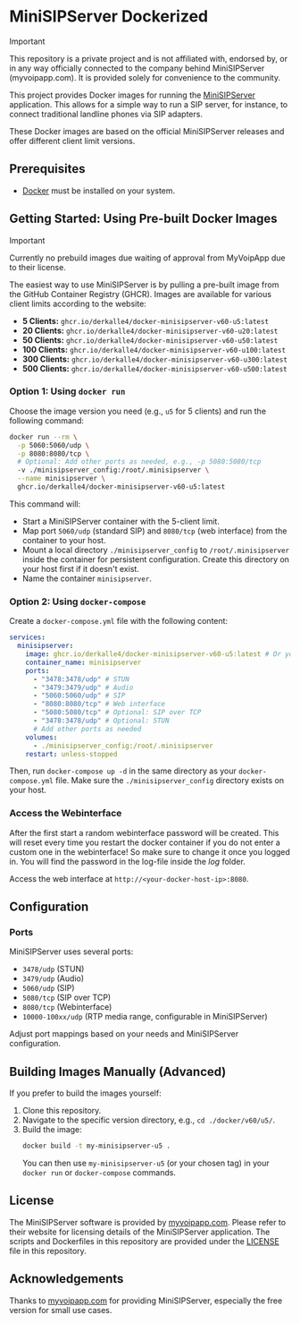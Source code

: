 # MiniSIPServer Dockerized

> [!IMPORTANT]  
> This repository is a private project and is not affiliated with, endorsed by, or in any way officially connected to the company behind MiniSIPServer (myvoipapp.com). It is provided solely for convenience to the community.

This project provides Docker images for running the [MiniSIPServer](https://www.myvoipapp.com/index.html) application. This allows for a simple way to run a SIP server, for instance, to connect traditional landline phones via SIP adapters.

These Docker images are based on the official MiniSIPServer releases and offer different client limit versions.

## Prerequisites

*   [Docker](https://docs.docker.com/get-docker/) must be installed on your system.

## Getting Started: Using Pre-built Docker Images

> [!IMPORTANT]  
> Currently no prebuild images due waiting of approval from MyVoipApp due to their license.

The easiest way to use MiniSIPServer is by pulling a pre-built image from the GitHub Container Registry (GHCR). Images are available for various client limits according to the website:

*   **5 Clients:** `ghcr.io/derkalle4/docker-minisipserver-v60-u5:latest`
*   **20 Clients:** `ghcr.io/derkalle4/docker-minisipserver-v60-u20:latest`
*   **50 Clients:** `ghcr.io/derkalle4/docker-minisipserver-v60-u50:latest`
*   **100 Clients:** `ghcr.io/derkalle4/docker-minisipserver-v60-u100:latest`
*   **300 Clients:** `ghcr.io/derkalle4/docker-minisipserver-v60-u300:latest`
*   **500 Clients:** `ghcr.io/derkalle4/docker-minisipserver-v60-u500:latest`

### Option 1: Using `docker run`

Choose the image version you need (e.g., `u5` for 5 clients) and run the following command:

```sh
docker run --rm \
  -p 5060:5060/udp \
  -p 8080:8080/tcp \
  # Optional: Add other ports as needed, e.g., -p 5080:5080/tcp
  -v ./minisipserver_config:/root/.minisipserver \
  --name minisipserver \
  ghcr.io/derkalle4/docker-minisipserver-v60-u5:latest
```

This command will:
*   Start a MiniSIPServer container with the 5-client limit.
*   Map port `5060/udp` (standard SIP) and `8080/tcp` (web interface) from the container to your host.
*   Mount a local directory `./minisipserver_config` to `/root/.minisipserver` inside the container for persistent configuration. Create this directory on your host first if it doesn't exist.
*   Name the container `minisipserver`.

### Option 2: Using `docker-compose`

Create a `docker-compose.yml` file with the following content:

```yaml
services:
  minisipserver:
    image: ghcr.io/derkalle4/docker-minisipserver-v60-u5:latest # Or your desired version
    container_name: minisipserver
    ports:
      - "3478:3478/udp" # STUN
      - "3479:3479/udp" # Audio
      - "5060:5060/udp" # SIP
      - "8080:8080/tcp" # Web interface
      - "5080:5080/tcp" # Optional: SIP over TCP
      - "3478:3478/udp" # Optional: STUN
      # Add other ports as needed
    volumes:
      - ./minisipserver_config:/root/.minisipserver
    restart: unless-stopped
```

Then, run `docker-compose up -d` in the same directory as your `docker-compose.yml` file.
Make sure the `./minisipserver_config` directory exists on your host.

### Access the Webinterface

After the first start a random webinterface password will be created. This will reset every time you restart the docker container if you do not enter a custom one in the webinterface! So make sure to change it once you logged in. You will find the password in the log-file inside the *log* folder.

Access the web interface at `http://<your-docker-host-ip>:8080`.

## Configuration

### Ports

MiniSIPServer uses several ports:

*   `3478/udp` (STUN)
*   `3479/udp` (Audio)
*   `5060/udp` (SIP)
*   `5080/tcp` (SIP over TCP)
*   `8080/tcp` (Webinterface)
*   `10000-100xx/udp` (RTP media range, configurable in MiniSIPServer)

Adjust port mappings based on your needs and MiniSIPServer configuration.

## Building Images Manually (Advanced)

If you prefer to build the images yourself:

1.  Clone this repository.
2.  Navigate to the specific version directory, e.g., `cd ./docker/v60/u5/`.
3.  Build the image:
    ```sh
    docker build -t my-minisipserver-u5 .
    ```
    You can then use `my-minisipserver-u5` (or your chosen tag) in your `docker run` or `docker-compose` commands.

## License

The MiniSIPServer software is provided by [myvoipapp.com](https://www.myvoipapp.com). Please refer to their website for licensing details of the MiniSIPServer application.
The scripts and Dockerfiles in this repository are provided under the [LICENSE](LICENSE) file in this repository.

## Acknowledgements

Thanks to [myvoipapp.com](https://www.myvoipapp.com) for providing MiniSIPServer, especially the free version for small use cases.
